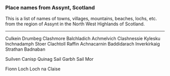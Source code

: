 ### Place names from Assynt, Scotland

This is a list of names of towns, villages, mountains,
beaches, lochs, etc. from the region of Assynt in the
North West Highlands of Scotland.

--------------------------------------------------------------------------------

Culkein
Drumbeg
Clashmore
Balchladich
Achmelvich
Clashnessie
Kylesku
Inchnadamph
Stoer
Clachtoll
Raffin
Achnacarnin
Baddidarach
Inverkirkaig
Strathan
Badnaban

Suilven
Canisp
Quinag
Sail Garbh
Sail Mor

Fionn Loch
Loch na Claise
